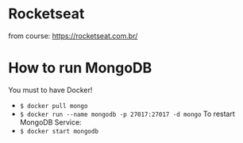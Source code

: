 # Rocketseat 

from course: https://rocketseat.com.br/

# How to run MongoDB
You must to have Docker!

- ``` $ docker pull mongo ```
- ``` $ docker run --name mongodb -p 27017:27017 -d mongo ```
To restart MongoDB Service:
- ``` $ docker start mongodb ```
